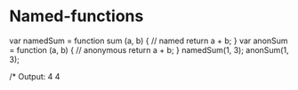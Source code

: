 # Named-functions

var namedSum = function sum (a, b) { // named
 return a + b;
}
var anonSum = function (a, b) { // anonymous
 return a + b;
}
namedSum(1, 3);
anonSum(1, 3);

/* Output:
 4
           4
